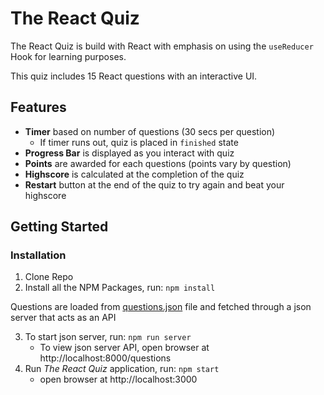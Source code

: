 # The React Quiz

The React Quiz is build with React with emphasis on using the `useReducer` Hook for learning purposes.

This quiz includes 15 React questions with an interactive UI.

## Features

- **Timer** based on number of questions (30 secs per question)
  - If timer runs out, quiz is placed in `finished` state
- **Progress Bar** is displayed as you interact with quiz
- **Points** are awarded for each questions (points vary by question)
- **Highscore** is calculated at the completion of the quiz
- **Restart** button at the end of the quiz to try again and beat your highscore

## Getting Started

### Installation

1. Clone Repo
2. Install all the NPM Packages, run:
   `npm install`

Questions are loaded from [questions.json](src/data/questions.json) file and fetched through a json server that acts as an API

3. To start json server, run: `npm run server`
   - To view json server API, open browser at http://localhost:8000/questions
4. Run _The React Quiz_ application, run: `npm start`
   - open browser at http://localhost:3000
